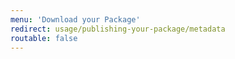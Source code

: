 ```yaml
---
menu: 'Download your Package'
redirect: usage/publishing-your-package/metadata
routable: false
---
```


